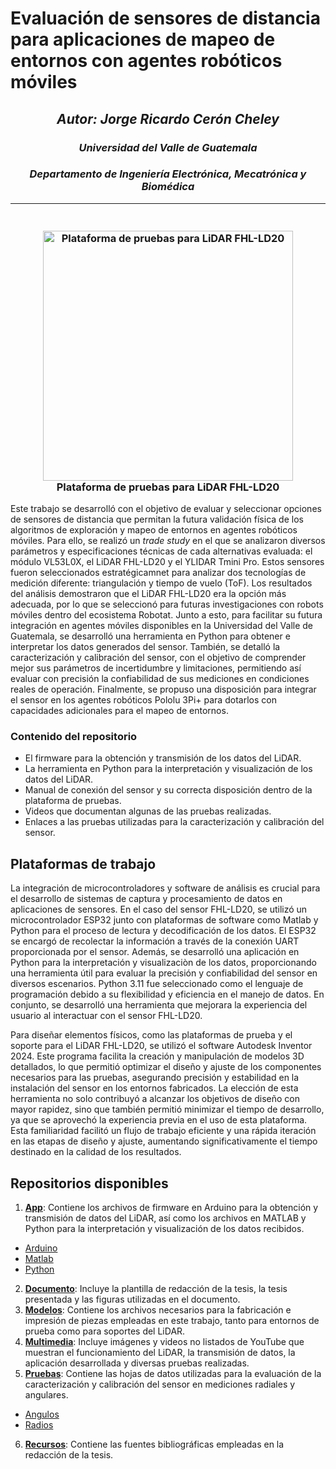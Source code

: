
# Evaluación de sensores de distancia para aplicaciones de mapeo de entornos con agentes robóticos móviles
<h2 align="center"><em>Autor: Jorge Ricardo Cerón Cheley</em></h2>
<h3 align="center"><em>Universidad del Valle de Guatemala</em></h3>
<h3 align="center"><em>Departamento de Ingeniería Electrónica, Mecatrónica y Biomédica</em></h3>

---

<h3 align="center">
  <br>
  <a href="https://drive.google.com/uc?export=view&id=1JX5E3psndADwoQ3_kOWw1g9pJEo1_Qra">
    <img src="https://drive.google.com/uc?export=view&id=1JX5E3psndADwoQ3_kOWw1g9pJEo1_Qra" alt="Plataforma de pruebas para LiDAR FHL-LD20" width="400">
  </a>
  <br>
  Plataforma de pruebas para LiDAR FHL-LD20
  <br>
</h3>

Este trabajo se desarrolló con el objetivo de evaluar y seleccionar opciones de sensores de distancia que permitan la futura validación física de los algoritmos de exploración y mapeo de entornos en agentes robóticos móviles. Para ello, se realizó un *trade study* en el que se analizaron diversos parámetros y especificaciones técnicas de cada alternativas evaluada: el módulo VL53L0X, el LiDAR FHL-LD20 y el YLIDAR Tmini Pro. Estos sensores fueron seleccionados estratégicamnet para analizar dos tecnologías de medición diferente: triangulación y tiempo de vuelo (ToF). Los resultados del análisis demostraron que el LiDAR FHL-LD20 era la opción más adecuada, por lo que se seleccionó para futuras investigaciones con robots móviles dentro del ecosistema Robotat. Junto a esto, para facilitar su futura integración en agentes móviles disponibles en la Universidad del Valle de Guatemala, se desarrolló una herramienta en Python para obtener e interpretar los datos generados del sensor. También, se detalló la caracterización y calibración del sensor, con el objetivo de comprender mejor sus parámetros de incertidumbre y limitaciones, permitiendo así evaluar con precisión la confiabilidad de sus mediciones en condiciones reales de operación. Finalmente, se propuso una disposición para integrar el sensor en los agentes robóticos Pololu 3Pi+ para dotarlos con capacidades adicionales para el mapeo de entornos.

### Contenido del repositorio
* El firmware para la obtención y transmisión de los datos del LiDAR.
* La herramienta en Python para la interpretación y visualización de los datos del LiDAR.
* Manual de conexión del sensor y su correcta disposición dentro de la plataforma de pruebas.
* Videos que documentan algunas de las pruebas realizadas.
* Enlaces a las pruebas utilizadas para la caracterización y calibración del sensor.

## Plataformas de trabajo

La integración de microcontroladores y software de análisis es crucial para el desarrollo de sistemas de captura y procesamiento de datos en aplicaciones de sensores. En el caso del sensor FHL-LD20, se utilizó un microcontrolador ESP32 junto con plataformas de software como Matlab y Python para el proceso de lectura y decodificación de los datos. El ESP32 se encargó de recolectar la información a través de la conexión UART proporcionada por el sensor. Además, se desarrolló una aplicación en Python para la interpretación y visualizaciòn de los datos, proporcionando una herramienta útil para evaluar la precisión y confiabilidad del sensor en diversos escenarios. Python 3.11 fue seleccionado como el lenguaje de programación debido a su flexibilidad y eficiencia en el manejo de datos. En conjunto, se desarrolló una herramienta que mejorara la experiencia del usuario al interactuar con el sensor FHL-LD20.

Para diseñar elementos físicos, como las plataformas de prueba y el soporte para el LiDAR FHL-LD20, se utilizó el software Autodesk Inventor 2024. Este programa facilita la creación y manipulación de modelos 3D detallados, lo que permitió optimizar el diseño y ajuste de los componentes necesarios para las pruebas, asegurando precisión y estabilidad en la instalación del sensor en los entornos fabricados. La elección de esta herramienta no solo contribuyó a alcanzar los objetivos de diseño con mayor rapidez, sino que también permitió minimizar el tiempo de desarrollo, ya que se aprovechó la experiencia previa en el uso de esta plataforma. Esta familiaridad facilitó un flujo de trabajo eficiente y una rápida iteración en las etapas de diseño y ajuste, aumentando significativamente el tiempo destinado en la calidad de los resultados.

## Repositorios disponibles

[App]: https://github.com/CeronCh/Tesis_LiDAR/tree/main/App
[Arduino]: https://github.com/CeronCh/Tesis_LiDAR/tree/main/App/Arduino
[Matlab]: https://github.com/CeronCh/Tesis_LiDAR/tree/main/App/Matlab
[Python]: https://github.com/CeronCh/Tesis_LiDAR/tree/main/App/Python
[Documento]: https://github.com/CeronCh/Tesis_LiDAR/tree/main/Documento
[Modelos]: https://github.com/CeronCh/Tesis_LiDAR/tree/main/Modelos
[Pruebas]: https://github.com/CeronCh/Tesis_LiDAR/tree/main/Pruebas
[Angulos]: https://github.com/CeronCh/Tesis_LiDAR/tree/main/Pruebas/Angulos
[Radios]: https://github.com/CeronCh/Tesis_LiDAR/tree/main/Pruebas/Radios
[Recursos]: https://github.com/CeronCh/Tesis_LiDAR/tree/main/Recursos
[Multimedia]: https://github.com/CeronCh/Tesis_LiDAR/tree/main/Multimedia
1. **[App]**: Contiene los archivos de firmware en Arduino para la obtención y transmisión de datos del LiDAR, así como los archivos en MATLAB y Python para la interpretación y visualización de los datos recibidos.
  * [Arduino]
  * [Matlab]
  * [Python]
2. **[Documento]**: Incluye la plantilla de redacción de la tesis, la tesis presentada y las figuras utilizadas en el documento.
3. **[Modelos]**: Contiene los archivos necesarios para la fabricación e impresión de piezas empleadas en este trabajo, tanto para entornos de prueba como para soportes del LiDAR.
4. **[Multimedia]**: Incluye imágenes y videos no listados de YouTube que muestran el funcionamiento del LiDAR, la transmisión de datos, la aplicación desarrollada y diversas pruebas realizadas.
5. **[Pruebas]**: Contiene las hojas de datos utilizadas para la evaluación de la caracterización y calibración del sensor en mediciones radiales y angulares.
  * [Angulos]
  * [Radios]
6. **[Recursos]**: Contiene las fuentes bibliográficas empleadas en la redacción de la tesis.

